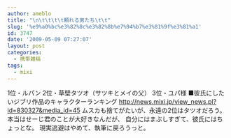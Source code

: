 ```yaml
---
author: ameblo
title: "\n\t\t\t\t頼れる男たち\t\t"
slug: '%e9%a0%bc%e3%82%8c%e3%82%8b%e7%94%b7%e3%81%9f%e3%81%a1'
id: 3747
date: '2009-05-09 07:27:07'
layout: post
categories:
  - 携帯雑稿
tags:
  - mixi
---
```


1位・ルパン 2位・草壁タツオ（サツキとメイの父） 3位・ユパ様 ■彼氏にしたいジブリ作品のキャラクターランキング http://news.mixi.jp/view_news.pl?id=830327&media_id=45 ムスカも捨てがたいが、永遠の2位はタツオだろう。 本当はせーじ君のことが大好きなんだが、 自分にはまぶしすぎて、彼氏にはちょっとな。 現実逃避はやめて、執筆に戻ろうっと。